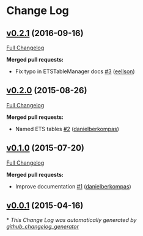# Change Log

## [v0.2.1](https://github.com/danielberkompas/immortal/tree/v0.2.1) (2016-09-16)
[Full Changelog](https://github.com/danielberkompas/immortal/compare/v0.2.0...v0.2.1)

**Merged pull requests:**

- Fix typo in ETSTableManager docs [\#3](https://github.com/danielberkompas/immortal/pull/3) ([eellson](https://github.com/eellson))

## [v0.2.0](https://github.com/danielberkompas/immortal/tree/v0.2.0) (2015-08-26)
[Full Changelog](https://github.com/danielberkompas/immortal/compare/v0.1.0...v0.2.0)

**Merged pull requests:**

- Named ETS tables [\#2](https://github.com/danielberkompas/immortal/pull/2) ([danielberkompas](https://github.com/danielberkompas))

## [v0.1.0](https://github.com/danielberkompas/immortal/tree/v0.1.0) (2015-07-20)
[Full Changelog](https://github.com/danielberkompas/immortal/compare/v0.0.1...v0.1.0)

**Merged pull requests:**

- Improve documentation [\#1](https://github.com/danielberkompas/immortal/pull/1) ([danielberkompas](https://github.com/danielberkompas))

## [v0.0.1](https://github.com/danielberkompas/immortal/tree/v0.0.1) (2015-04-16)


\* *This Change Log was automatically generated by [github_changelog_generator](https://github.com/skywinder/Github-Changelog-Generator)*